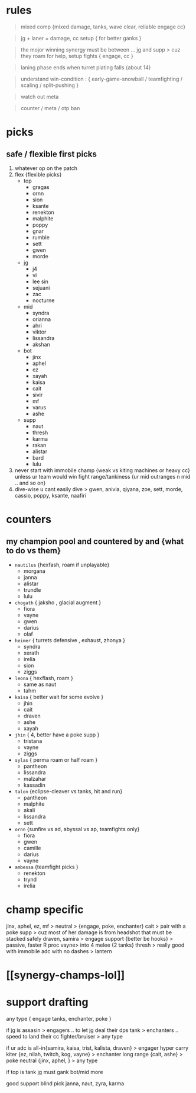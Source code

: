 # rules
> mixed comp {mixed damage, tanks, wave clear, reliable engage cc}

> jg + laner = damage, cc setup { for better ganks }

> the mojor winning synergy must be between ...  jg and supp > cuz they roam for help, setup fights { engage, cc }

> laning phase ends when turret plating falls {about 14}

> understand win-condition : { early-game-snowball / teamfighting / scaling / split-pushing }

> watch out meta

> counter / meta / otp ban


# picks
## safe / flexible first picks
1. whatever op on the patch
2. flex {flexible picks}
	- top
		- gragas
		- ornn
		- sion
		- ksante
		- renekton
		- malphite
		- poppy
		- gnar
		- rumble
		- sett
		- gwen
		- morde
	- jg
		- j4
		- vi
		- lee sin
		- sejuani
		- zac
		- nocturne
	- mid
		- syndra
		- orianna
		- ahri
		- viktor
		- lissandra
		- akshan
	- bot
		- jinx
		- aphel
		- ez
		- xayah
		- kaisa
		- cait
		- sivir
		- mf
		- varus
		- ashe
	- supp
		- naut
		- thresh
		- karma
		- rakan
		- alistar
		- bard
		- lulu
3.  never start with immobile champ {weak vs kiting machines or heavy cc}
	 unless ur team would win fight range/tankiness {ur mid outranges n mid .. and so on}
4. dive-wise
	u cant easily dive > gwen, anivia, qiyana, zoe, sett, morde, cassio,  poppy,  ksante, naafiri


# counters
## my champion pool and countered by and {what to do vs them}
- `nautilus` {hexfash, roam if unplayable}
	- morgana
	- janna
	- alistar
	- trundle
	- lulu
- `chogath` { jaksho , glacial augment }
	- fiora
	- vayne
	- gwen
	- darius
	- olaf
- `heimer` { turrets defensive , exhaust, zhonya }
	- syndra
	- xerath
	- irelia
	- sion
	- ziggs
- `leona` { hexflash, roam }
	- same as naut
	- tahm
- `kaisa` { better wait for some evolve }
	- jhin
	- cait
	- draven
	- ashe
	- xayah
- `jhin` { 4, better have a poke supp }
	- tristana
	- vayne
	- ziggs
- `sylas` { perma roam or half roam }
	- pantheon
	- lissandra
	- malzahar
	- kassadin
- `talon` {eclipse-cleaver vs tanks,  hit and run}
	- pantheon
	- malphite
	- akali
	- lissandra
	- sett
- `ornn` {sunfire vs ad, abyssal vs ap, teamfights only}
	- fiora
	- gwen
	- camille
	- darius
	- vayne
- `ambessa` {teamfight picks }
	- renekton
	- trynd
	- irelia
# champ specific
jinx, aphel, ez, mf > neutral > {engage, poke, enchanter}
cait > pair with a poke supp > cuz most of her damage is from headshot that must be stacked safely
draven, samira > engage support {better be hooks} > passive, faster R proc
vayne> into 4 melee {2 tanks}
thresh > really good with immobile adc with no dashes  > lantern

# [[synergy-champs-lol]]




# support drafting
any type { engage tanks, enchanter, poke }

if jg is
   assasin > engagers .. to let jg deal their dps
   tank > enchanters .. speed to land their cc
   fighter/bruiser > any type

if ur adc is
   all-in{samira, kaisa, trist, kalista, draven} > engager
   hyper carry kiter {ez, nilah, twitch, kog, vayne} > enchanter
   long range {cait, ashe} > poke
   neutral {jinx, aphel, } > any type

if top is tank
   jg must gank bot/mid more


good support blind pick
     janna, naut, zyra, karma
